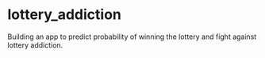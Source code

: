 # lottery_addiction
Building an app to predict probability of winning the lottery and fight against lottery addiction. 
